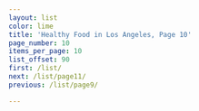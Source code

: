 ```yaml
---
layout: list
color: lime
title: 'Healthy Food in Los Angeles, Page 10'
page_number: 10
items_per_page: 10
list_offset: 90
first: /list/
next: /list/page11/
previous: /list/page9/

---
```

